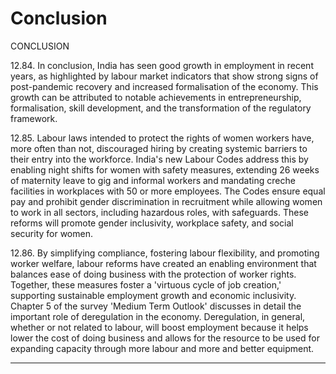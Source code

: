 # Conclusion

CONCLUSION

12.84. In conclusion, India has seen good growth in employment in recent years, as highlighted  by  labour  market  indicators  that  show  strong  signs  of  post-pandemic recovery and increased formalisation of the economy. This growth can be attributed to notable achievements in entrepreneurship, formalisation, skill development, and the transformation of the regulatory framework.

12.85. Labour laws intended to protect the rights of women workers have, more often than  not,  discouraged  hiring  by  creating  systemic  barriers  to  their  entry  into  the workforce. India's new Labour Codes address this by enabling night shifts for women with safety measures, extending 26 weeks of maternity leave to gig and informal workers and mandating creche facilities in workplaces with 50 or more employees. The Codes ensure  equal  pay  and  prohibit  gender  discrimination  in  recruitment  while  allowing women to work in all sectors, including hazardous roles, with safeguards. These reforms will promote gender inclusivity, workplace safety, and social security for women.

12.86. By simplifying compliance, fostering labour flexibility, and promoting worker welfare, labour reforms have created an enabling environment that balances ease of doing business with the protection of worker rights. Together, these measures foster a  'virtuous  cycle  of  job  creation,'  supporting  sustainable  employment  growth  and economic inclusivity. Chapter 5 of the survey 'Medium Term Outlook' discusses in detail the important role of deregulation in the economy. Deregulation, in general, whether or not related to labour, will boost employment because it helps lower the cost of doing business and allows for the resource to be used for expanding capacity through more labour and more and better equipment.

******